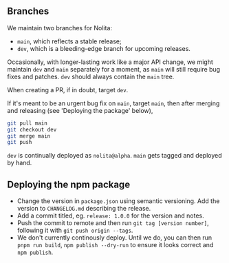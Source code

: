## Branches

We maintain two branches for Nolita:

- `main`, which reflects a stable release;
- `dev`, which is a bleeding-edge branch for upcoming releases.

Occasionally, with longer-lasting work like a major API change, we might maintain `dev` and `main` separately for a moment, as `main` will still require bug fixes and patches. `dev` should always contain the `main` tree.

When creating a PR, if in doubt, target `dev`.

If it's meant to be an urgent bug fix on `main`, target `main`, then after merging and releasing (see 'Deploying the package' below), 

```sh
git pull main
git checkout dev
git merge main
git push
```

`dev` is continually deployed as `nolita@alpha`. `main` gets tagged and deployed by hand.

## Deploying the npm package

- Change the version in `package.json` using semantic versioning. Add the version to `CHANGELOG.md` describing the release.
- Add a commit titled, eg. `release: 1.0.0` for the version and notes.
- Push the commit to remote and then run `git tag [version number]`, following it with `git push origin --tags`.
- We don't currently continously deploy. Until we do, you can then run `pnpm run build`, `npm publish --dry-run` to ensure it looks correct and `npm publish`.
